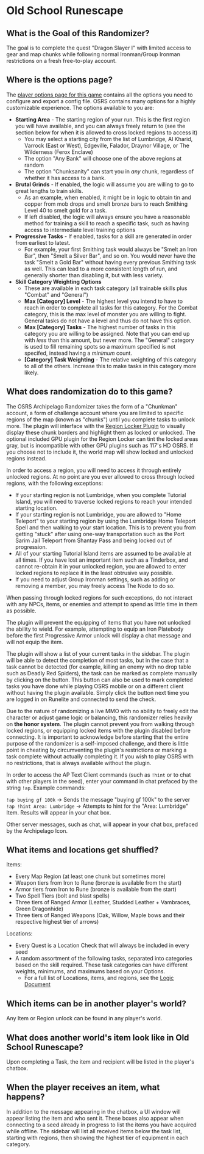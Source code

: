 # Old School Runescape

## What is the Goal of this Randomizer?
The goal is to complete the quest "Dragon Slayer I" with limited access to gear and map chunks while following normal
Ironman/Group Ironman restrictions on a fresh free-to-play account.

## Where is the options page?

The [player options page for this game](../player-options) contains all the options you need to configure and export a
config file. OSRS contains many options for a highly customizable experience. The options available to you are:

* **Starting Area** - The starting region of your run. This is the first region you will have available, and you can always
freely return to (see the section below for when it is allowed to cross locked regions to access it)
  * You may select a starting city from the list of Lumbridge, Al Kharid, Varrock (East or West), Edgeville, Falador,
Draynor Village, or The Wilderness (Ferox Enclave)
  * The option "Any Bank" will choose one of the above regions at random
  * The option "Chunksanity" can start you in _any_ chunk, regardless of whether it has access to a bank.
* **Brutal Grinds** - If enabled, the logic will assume you are willing to go to great lengths to train skills.
  * As an example, when enabled, it might be in logic to obtain tin and copper from mob drops and smelt bronze bars to
reach Smithing Level 40 to smelt gold for a task.
  * If left disabled, the logic will always ensure you have a reasonable method for training a skill to reach a specific
task, such as having access to intermediate level training options
* **Progressive Tasks** - If enabled, tasks for a skill are generated in order from earliest to latest.
  * For example, your first Smithing task would always be "Smelt an Iron Bar", then "Smelt a Silver Bar", and so on.
You would never have the task "Smelt a Gold Bar" without having every previous Smithing task as well. 
This can lead to a more consistent length of run, and generally shorter than disabling it, but with less variety.
* **Skill Category Weighting Options**
  * These are available in each task category (all trainable skills plus "Combat" and "General")
  * **Max [Category] Level** - The highest level you intend to have to reach in order to complete all tasks for this
category. For the Combat category, this is the max level of monster you are willing to fight.
General tasks do not have a level and thus do not have this option.
  * **Max [Category] Tasks** - The highest number of tasks in this category you are willing to be assigned.
Note that you can end up with _less_ than this amount, but never more. The "General" category is used to fill remaining
spots so a maximum specified is not specifed, instead having a _minimum_ count.
  * **[Category] Task Weighting** - The relative weighting of this category to all of the others. Increase this to make 
tasks in this category more likely.

## What does randomization do to this game?
The OSRS Archipelago Randomizer takes the form of a "Chunkman" account, a form of challenge account
where you are limited to specific regions of the map (known as "chunks") until you complete tasks to unlock
more. The plugin will interface with the [Region Locker Plugin](https://github.com/slaytostay/region-locker) to
visually display these chunk borders and highlight them as locked or unlocked. The optional included GPU plugin for the
Region Locker can tint the locked areas gray, but is incompatible with other GPU plugins such as 117's HD OSRS.
If you choose not to include it, the world map will show locked and unlocked regions instead.

In order to access a region, you will need to access it through entirely unlocked regions. At no point are you
ever allowed to cross through locked regions, with the following exceptions:
* If your starting region is not Lumbridge, when you complete Tutorial Island, you will need to traverse locked regions
to reach your intended starting location.
* If your starting region is not Lumbridge, you are allowed to "Home Teleport" to your starting region by using the
Lumbridge Home Teleport Spell and then walking to your start location. This is to prevent you from getting "stuck" after
using one-way transportation such as the Port Sarim Jail Teleport from Shantay Pass and being locked out of progression.
* All of your starting Tutorial Island items are assumed to be available at all times. If you have lost an important
item such as a Tinderbox, and cannot re-obtain it in your unlocked region, you are allowed to enter locked regions to
replace it in the least obtrusive way possible.
* If you need to adjust Group Ironman settings, such as adding or removing a member, you may freely access The Node
to do so.

When passing through locked regions for such exceptions, do not interact with any NPCs, items, or enemies and attempt
to spend as little time in them as possible.

The plugin will prevent the equipping of items that you have not unlocked the ability to wield. For example, attempting
to equip an Iron Platebody before the first Progressive Armor unlock will display a chat message and will not
equip the item.

The plugin will show a list of your current tasks in the sidebar. The plugin will be able to detect the completion
of most tasks, but in the case that a task cannot be detected (for example, killing an enemy with no
drop table such as Deadly Red Spiders), the task can be marked as complete manually by clicking
on the button. This button can also be used to mark completed tasks you have done while playing OSRS mobile or
on a different client without having the plugin available. Simply click the button next time you are logged in on
Runelite and connected to send the check.

Due to the nature of randomizing a live MMO with no ability to freely edit the character or adjust game logic or
balancing, this randomizer relies heavily on **the honor system**. The plugin cannot prevent you from walking through
locked regions, or equipping locked items with the plugin disabled before connecting. It is important
to acknowledge before starting that the entire purpose of the randomizer is a self-imposed challenge, and there
is little point in cheating by circumventing the plugin's restrictions or marking a task complete without actually
completing it. If you wish to play OSRS with no restrictions, that is always available without the plugin.

In order to access the AP Text Client commands (such as `!hint` or to chat with other players in the seed), enter your
command in chat prefaced by the string `!ap`. Example commands:

`!ap buying gf 100k` -> Sends the message "buying gf 100k" to the server  
`!ap !hint Area: Lumbridge` -> Attempts to hint for the "Area: Lumbridge" Item. Results will appear in your chat box.

Other server messages, such as chat, will appear in your chat box, prefaced by the Archipelago Icon.

## What items and locations get shuffled?
Items:
- Every Map Region (at least one chunk but sometimes more)
- Weapon tiers from Iron to Rune (bronze is available from the start)
- Armor tiers from Iron to Rune (bronze is available from the start)
- Two Spell Tiers (bolt and blast spells)
- Three tiers of Ranged Armor (Leather, Studded Leather + Vambraces, Green Dragonhide)
- Three tiers of Ranged Weapons (Oak, Willow, Maple bows and their respective highest tier of arrows)

Locations:
* Every Quest is a Location Check that will always be included in every seed
* A random assortment of the following tasks, separated into categories based on the skill required.
These task categories can have different weights, minimums, and maximums based on your Options.
  * For a full list of Locations, items, and regions, see the 
[Logic Document](https://docs.google.com/spreadsheets/d/1R8Cm8L6YkRWeiN7uYrdru8Vc1DlJ0aFAinH_fwhV8aU/edit?usp=sharing)

## Which items can be in another player's world?
Any Item or Region unlock can be found in any player's world.

## What does another world's item look like in Old School Runescape?
Upon completing a Task, the item and recipient will be listed in the player's chatbox.

## When the player receives an item, what happens?
In addition to the message appearing in the chatbox, a UI window will appear listing the item and who sent it.
These boxes also appear when connecting to a seed already in progress to list the items you have acquired while offline.
The sidebar will list all received items below the task list, starting with regions, then showing the highest tier of
equipment in each category.